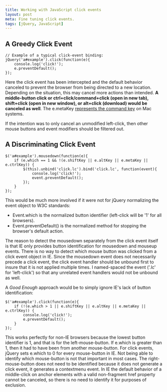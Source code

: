 ```yaml
---
title: Working with JavaScript click events
layout: post
meta: Fine tuning click events.
tags: [jQuery, JavaScript]
---
```


## A Greedy Click Event

	// Example of a typical click-event binding:
	jQuery('a#example').click(function(e){
		console.log('click!');
		e.preventDefault();
	});

Here the click event has been intercepted and the default behavior canceled to prevent the browser from being directed to a new location.  Depending on the situation, this may cancel more actions than intended.  **A middle-button click or ctrl+click/command+click (open in new tab), shift+click (open in new window), or alt+click (download) would be canceled as well**.  The e.metaKey [represents the command key](http://www.w3.org/TR/DOM-Level-3-Events/#events-KeyboardEvent-metaKey) on Mac systems.

If the intention was to only cancel an unmodified left-click, then other mouse buttons and event modifiers should be filtered out.

## A Discriminating Click Event

	$('a#example').mousedown(function(e){
		if (e.which == 1 && !(e.shiftKey || e.altKey || e.metaKey || e.ctrlKey)) {
			$(this).unbind('click.lc').bind('click.lc', function(event){
				console.log('click!');
				event.preventDefault();
			});
		}
	});

This would be much more involved if it were not for jQuery normalizing the event object to W3C standards:

* Event.which is the normalized button identifier (left-click will be '1' for all browsers).
* Event.preventDefault() is the normalized method for stopping the browser's default action.

The reason to detect the mousedown separately from the click event itself is that IE only provides button identification for mousedown and mouseup events.  There is no way to detect which mouse button was clicked from a click event object in IE.  Since the mousedown event does not necessarily precede a click event, the click event handler should be unbound first to insure that it is not applied multiple times. I named-spaced the event ('.lc' for 'left-click') so that any unrelated event handlers would not be unbound as well.

A *Good Enough* approach would be to simply ignore IE's lack of button identification:

	$('a#example').click(function(e){
		if (!(e.which > 1 || e.shiftKey || e.altKey || e.metaKey || e.ctrlKey)) {
			console.log('click!');
			e.preventDefault();
		}
	});

This works perfectly for non-IE browsers because the lowest button identifier is 1, and that is for the left-mouse-button.  If e.which is greater than 1, then it had to have been from another mouse-button.  For click events, jQuery sets e.which to 0 for every mouse-button in IE.  Not being able to identify which mouse-button is not that important in most cases.  The right-mouse-button does not need to be identified because it does not generate a click event, it generates a contextmenu event.  In IE the default behavior of a middle-click on anchor elements with a valid non-fragment href property cannot be canceled, so there is no need to identify it for purposes of exclusion.